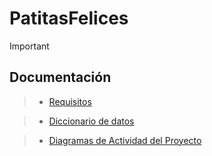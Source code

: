 # PatitasFelices

> [!IMPORTANT]
> 
>## Documentación

> - [Requisitos](https://liveespochedu-my.sharepoint.com/:w:/g/personal/felix_uchubanda_espoch_edu_ec/EajgbHGpaoJDvH23yjmu8YoBhHrk28RqT1IT8HavDUXHaQ?e=ly4CWB)

> - [Diccionario de datos ](https://liveespochedu-my.sharepoint.com/:w:/g/personal/ali_morillo_espoch_edu_ec/EflPdCu-qk5KhRZWWplTE-IB9yltG-U7lZ6VQ1f3POdcwg?e=CeVpGF)

> -  [Diagramas de Actividad del Proyecto](https://liveespochedu-my.sharepoint.com/:w:/g/personal/michael_santillan_espoch_edu_ec/EWacWxZ1g9hDgPaEBk9nGLMBUoVpUH-eMRyYK67IJZLCCw?e=vcRQIn)
